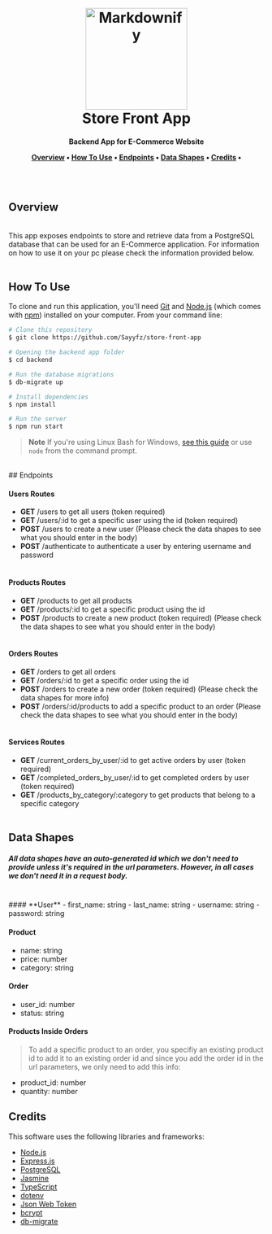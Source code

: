 <h1 align="center">
  <br>
  <a href="http://www.amitmerchant.com/electron-markdownify"><img src="https://raw.githubusercontent.com/amitmerchant1990/electron-markdownify/master/app/img/markdownify.png" alt="Markdownify" width="200"></a>
  <br>
  Store Front App
  <br>
</h1>

<h4 align="center">Backend App for E-Commerce Website

<p align="center">
  <a href="#overview">Overview</a> •
  <a href="#how-to-use">How To Use</a> •  
  <a href="#endpoints">Endpoints</a> •
  <a href="#data-shapes">Data Shapes</a> •
  <a href="#credits">Credits</a> •
</p>

<br /><br />

## Overview

<br />
This app exposes endpoints to store and retrieve data from a PostgreSQL database that can be used for an E-Commerce application.
For information on how to use it on your pc please check the information provided below.
<br />
<br />

## How To Use

To clone and run this application, you'll need [Git](https://git-scm.com) and [Node.js](https://nodejs.org/en/download/) (which comes with [npm](http://npmjs.com)) installed on your computer. From your command line:

```bash
# Clone this repository
$ git clone https://github.com/Sayyfz/store-front-app

# Opening the backend app folder
$ cd backend

# Run the database migrations
$ db-migrate up

# Install dependencies
$ npm install

# Run the server
$ npm run start
```

> **Note**
> If you're using Linux Bash for Windows, [see this guide](https://www.howtogeek.com/261575/how-to-run-graphical-linux-desktop-applications-from-windows-10s-bash-shell/) or use `node` from the command prompt.

<br />
## Endpoints
<br />

#### **Users Routes**

-   **GET** /users to get all users (token required)
-   **GET** /users/:id to get a specific user using the id (token required)
-   **POST** /users to create a new user (Please check the data shapes to see what you should enter in the body)
-   **POST** /authenticate to authenticate a user by entering username and password
    <br />
    <br />

#### **Products Routes**

-   **GET** /products to get all products
-   **GET** /products/:id to get a specific product using the id
-   **POST** /products to create a new product (token required) (Please check the data shapes to see what you should enter in the body)
    <br />
    <br />

#### **Orders Routes**

-   **GET** /orders to get all orders
-   **GET** /orders/:id to get a specific order using the id
-   **POST** /orders to create a new order (token required) (Please check the data shapes for more info)
-   **POST** /orders/:id/products to add a specific product to an order (Please check the data shapes to see what you should enter in the body)
    <br />
    <br />

#### **Services Routes**

-   **GET** /current_orders_by_user/:id to get active orders by user (token required)
-   **GET** /completed_orders_by_user/:id to get completed orders by user (token required)
-   **GET** /products_by_category/:category to get products that belong to a specific category
    <br />
    <br />

## Data Shapes

##### **All data shapes have an auto-generated id which we don't need to provide unless it's required in the url parameters. However, in all cases we don't need it in a request body.**

<br />
#### **User**
- first_name: string
- last_name: string
- username: string
- password: string

#### **Product**

-   name: string
-   price: number
-   category: string

#### **Order**

-   user_id: number
-   status: string

#### **Products Inside Orders**

> To add a specific product to an order, you specifiy an existing product id to add it to an existing order id and since you add the order id in the url parameters, we only need to add this info:

-   product_id: number
-   quantity: number

## Credits

This software uses the following libraries and frameworks:

-   [Node.js](https://nodejs.org/)
-   [Express.js](https://expressjs.com/)
-   [PostgreSQL](https://www.postgresql.org/)
-   [Jasmine](https://jasmine.github.io/)
-   [TypeScript](https://www.typescriptlang.org/)
-   [dotenv](https://www.npmjs.com/package/dotenv)
-   [Json Web Token](https://www.npmjs.com/package/jsonwebtoken)
-   [bcrypt](https://www.npmjs.com/package/bcrypt)
-   [db-migrate](https://www.npmjs.com/package/db-migrate)
